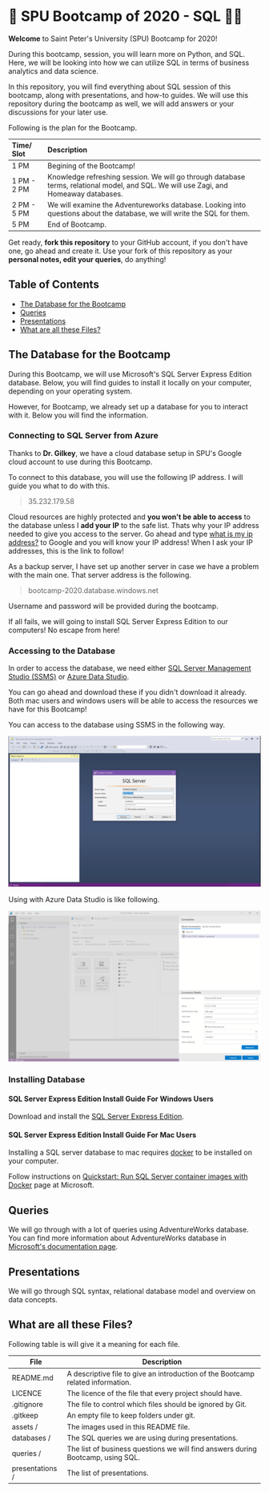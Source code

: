 # :hammer: SPU Bootcamp of 2020 - SQL :tea::rainbow:

**Welcome** to Saint Peter's University (SPU) Bootcamp for 2020! 

During this bootcamp, session, you will learn more on Python, and SQL. Here, we will be looking into how we can utilize SQL in terms of business analytics and data science.

In this repository, you will find everything about SQL session of this bootcamp, along with presentations, and how-to guides. We will use this repository during the bootcamp as well, we will add answers or your discussions for your later use.

Following is the plan for the Bootcamp.

Time/ Slot           | Description
:------------------- | :-------------------------------
1 PM                 | Begining of the Bootcamp!
1 PM - 2 PM          | Knowledge refreshing session. We will go through database terms, relational model, and SQL. We will use Zagi, and Homeaway databases.
2 PM - 5 PM          | We will examine the Adventureworks database. Looking into questions about the database, we will write the SQL for them.
5 PM                 | End of Bootcamp.

Get ready, **fork this repository** to your GitHub account, if you don't have one, go ahead and create it. Use your fork of this repository as your **personal notes, edit your queries**, do anything! 

## Table of Contents

- [The Database for the Bootcamp](#the-database-for-the-bootcamp)
- [Queries](#queries)
- [Presentations](#presentations)
- [What are all these Files?](#what-are-all-these-files)

## The Database for the Bootcamp

During this Bootcamp, we will use Microsoft's SQL Server Express Edition database. Below, you will find guides to install it locally on your computer, depending on your operating system. 

However, for Bootcamp, we already set up a database for you to interact with it. Below you will find the information.

### Connecting to SQL Server from Azure

Thanks to **Dr. Gilkey**, we have a cloud database setup in SPU's Google cloud account to use during this Bootcamp. 

To connect to this database, you will use the following IP address. I will guide you what to do with this.

> 35.232.179.58

Cloud resources are highly protected and **you won't be able to access** to the database unless I **add your IP** to the safe list. Thats why your IP address needed to give you access to the server. Go ahead and type [what is my ip address?](https://www.google.com/search?q=what+is+my+ip+address) to Google and you will know your IP address! When I ask your IP addresses, this is the link to follow!

As a backup server, I have set up another server in case we have a problem with the main one. That server address is the following.

> bootcamp-2020.database.windows.net

Username and password will be provided during the bootcamp.

If all fails, we will going to install SQL Server Express Edition to our computers! No escape from here!

### Accessing to the Database

In order to access the database, we need either [SQL Server Management Studio (SSMS)](https://docs.microsoft.com/en-us/sql/ssms/download-sql-server-management-studio-ssms?view=sql-server-ver15) or [Azure Data Studio](https://docs.microsoft.com/en-us/sql/azure-data-studio/download-azure-data-studio?view=sql-server-ver15). 

You can go ahead and download these if you didn't download it already. Both mac users and windows users will be able to access the resources we have for this Bootcamp!

You can access to the database using SSMS in the following way.

![ssms login](assets/ssms-login.png)

Using with Azure Data Studio is like following.

![ads-login](assets/azure-data-studio.png)

<h3> Installing Database </h3>

#### SQL Server Express Edition Install Guide For Windows Users

Download and install the [SQL Server Express Edition](https://www.microsoft.com/en-us/sql-server/sql-server-downloads).

#### SQL Server Express Edition Install Guide For Mac Users

Installing a SQL server database to mac requires [docker](https://www.docker.com/) to be installed on your computer.

Follow instructions on [Quickstart: Run SQL Server container images with Docker](https://docs.microsoft.com/en-us/sql/linux/quickstart-install-connect-docker?view=sql-server-ver15&pivots=cs1-bash) page at Microsoft.

## Queries

We will go through with a lot of queries using AdventureWorks database. You can find more information about AdventureWorks database in [Microsoft's documentation page](https://docs.microsoft.com/en-us/sql/samples/adventureworks-install-configure?view=sql-server-ver15).

## Presentations

We will go through SQL syntax, relational database model and overview on data concepts.

## What are all these Files?

Following table is will give it a meaning for each file.

File                | Description 
-------             | ----------- 
README.md           | A descriptive file to give an introduction of the Bootcamp related information.
LICENCE             | The licence of the file that every project should have.
.gitignore          | The file to control which files should be ignored by Git.
.gitkeep            | An empty file to keep folders under git.
assets /            | The images used in this README file.
databases /         | The SQL queries we are using during presentations.
queries /           | The list of business questions we will find answers during Bootcamp, using SQL.
presentations /     | The list of presentations.
